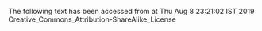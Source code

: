 The following text has been accessed from at Thu Aug 8 23:21:02 IST 2019
Creative_Commons_Attribution-ShareAlike_License
